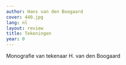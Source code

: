 ```yaml
---
author: Hans van den Boogaard
cover: 440.jpg
lang: nl
layout: review
title: Tekeningen
year: 0
---
```


Monografie van tekenaar H. van den Boogaard
